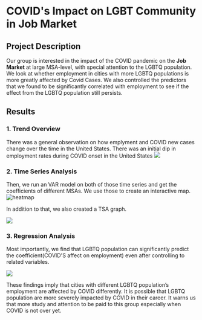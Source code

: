 # COVID's Impact on LGBT Community in Job Market

## Project Description

Our group is interested in the impact of the COVID pandemic on the **Job Market** at large MSA-level, with special attention to the LGBTQ population. We look at whether employment in cities with more LGBTQ populations is more greatly affected by Covid Cases. We also controlled the predictors that we found to be significantly correlated with employment to see if the effect from the LGBTQ population still persists. 

## Results

### 1. Trend Overview
There was a general observation on how emplyment and COVID new cases change over the time in the United States. There was an initial dip in employment rates during COVID onset in the United States
<img src="https://github.com/JunoWuu/Datathon/blob/master/time_series.png">

### 2. Time Series Analysis
Then, we run an VAR model on both of those time series and get the coefficients of different MSAs. We use those to create an interactive map. 
![heatmap](https://user-images.githubusercontent.com/91500767/185817317-4862dc44-f3b7-400a-85eb-df49457fce0f.png)

In addition to that, we also created a TSA graph. 

<img src="https://github.com/JunoWuu/Datathon/blob/master/tsa_forecast.png">

### 3. Regression Analysis
Most importantly, we find that LGBTQ population can significantly predict the coefficient(COVID'S affect on employment) even after controlling to related variables. 

<img src="https://github.com/JunoWuu/Datathon/blob/master/significance.png">

These findings imply that cities with different LGBTQ population’s employment are affected by COVID differently. It is possible that LGBTQ population are more severely impacted by COVID in their career. It warns us that more study and attention to be paid to this group especially when COVID is not over yet.  
